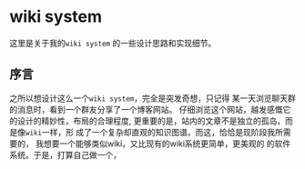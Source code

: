 # wiki system
这里是关于我的`wiki system` 的一些设计思路和实现细节。

## 序言
之所以想设计这么一个`wiki system`，完全是突发奇想，只记得
某一天浏览聊天群的消息时，看到一个群友分享了一个博客网站。
仔细浏览这个网站，越发感慨它的设计的精妙性，布局的合理程度,
更重要的是，站内的文章不是独立的孤岛，而是像`wiki`一样，形
成了一个复杂却直观的知识图谱。而这，恰恰是现阶段我所需要的，
我想要一个能够类似wiki，又比现有的wiki系统更简单，更美观的
的软件系统。于是，打算自己做一个，

